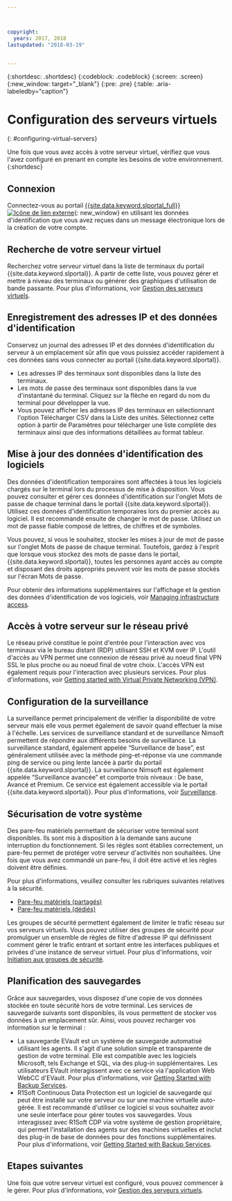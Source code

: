 ```yaml
---



copyright:
  years: 2017, 2018
lastupdated: "2018-03-19"


---
```


{:shortdesc: .shortdesc}
{:codeblock: .codeblock}
{:screen: .screen}
{:new_window: target="_blank"}
{:pre: .pre}
{:table: .aria-labeledby="caption"}


# Configuration des serveurs virtuels
{: #configuring-virtual-servers}

Une fois que vous avez accès à votre serveur virtuel, vérifiez que vous l'avez configuré en prenant en compte les besoins de votre environnement.
{:shortdesc}

## Connexion 
Connectez-vous au portail [{{site.data.keyword.slportal_full}} ![Icône de lien externe](../icons/launch-glyph.svg "Icône de lien externe")](https://control.softlayer.com/){: new_window} en utilisant les données d'identification que vous avez reçues dans un message électronique lors de la création de votre compte.

## Recherche de votre serveur virtuel
Recherchez votre serveur virtuel dans la liste de terminaux du portail {{site.data.keyword.slportal}}. A partir de cette liste, vous pouvez gérer et mettre à niveau des terminaux ou générer des graphiques d'utilisation de bande passante. Pour plus d'informations, voir [Gestion des serveurs virtuels](../vsi/vsi_managing.html).

## Enregistrement des adresses IP et des données d'identification
Conservez un journal des adresses IP et des données d'identification du serveur à un emplacement sûr afin que vous puissiez accéder rapidement à ces données sans vous connecter au portail {{site.data.keyword.slportal}}. 
- Les adresses IP des terminaux sont disponibles dans la liste des terminaux.
- Les mots de passe des terminaux sont disponibles dans la vue d'instantané du terminal. Cliquez sur la flèche en regard du nom du terminal pour développer la vue.
- Vous pouvez afficher les adresses IP des terminaux en sélectionnant l'option Télécharger CSV dans la Liste des unités. Sélectionnez cette option à partir de Paramètres pour télécharger une liste complète des terminaux ainsi que des informations détaillées au format tableur.

## Mise à jour des données d'identification des logiciels
Des données d'identification temporaires sont affectées à tous les logiciels chargés sur le terminal lors du processus de mise à disposition. Vous pouvez consulter et gérer ces données d'identification sur l'onglet Mots de passe de chaque terminal dans le portail {{site.data.keyword.slportal}}. Utilisez ces données d'identification temporaires lors du premier accès au logiciel. Il est recommandé ensuite de changer le mot de passe. Utilisez un mot de passe fiable composé de lettres, de chiffres et de symboles.

Vous pouvez, si vous le souhaitez, stocker les mises à jour de mot de passe sur l'onglet Mots de passe de chaque terminal. Toutefois, gardez à l'esprit que lorsque vous stockez des mots de passe dans le portail, {{site.data.keyword.slportal}}, toutes les personnes ayant accès au compte et disposant des droits appropriés peuvent voir les mots de passe stockés sur l'écran Mots de passe.

Pour obtenir des informations supplémentaires sur l'affichage et la gestion des données d'identification de vos logiciels, voir [Managing infrastructure access](../iam/mnginfra.html).

## Accès à votre serveur sur le réseau privé
Le réseau privé constitue le point d'entrée pour l'interaction avec vos terminaux via le bureau distant (RDP) utilisant SSH et KVM over IP. L'outil d'accès au VPN permet une connexion de réseau privé au noeud final VPN SSL le plus proche ou au noeud final de votre choix. L'accès VPN est également requis pour l'interaction avec plusieurs services. Pour plus d'informations, voir [Getting started with Virtual Private Networking (VPN)](../infrastructure/iaas-vpn/getting-started.html).

## Configuration de la surveillance
La surveillance permet principalement de vérifier la disponibilité de votre serveur mais elle vous permet également de savoir quand effectuer la mise à l'échelle. Les services de surveillance standard et de surveillance Nimsoft permettent de répondre aux différents besoins de surveillance. La surveillance standard, également appelée “Surveillance de base”, est généralement utilisée avec la méthode ping-et-réponse via une commande ping de service ou ping lente lancée à partir du portail {{site.data.keyword.slportal}}. La surveillance Nimsoft est également appelée “Surveillance avancée” et comporte trois niveaux : De base, Avancé et Premium. Ce service est également accessible via le portail {{site.data.keyword.slportal}}. Pour plus d'informations, voir [Surveillance](../infrastructure/SLmonitoring/monitoring_index.html).

## Sécurisation de votre système
Des pare-feu matériels permettant de sécuriser votre terminal sont disponibles. Ils sont mis à disposition à la demande sans aucune interruption du fonctionnement. Si les règles sont établies correctement, un pare-feu permet de protéger votre serveur d'activités non souhaitées. Une fois que vous avez commandé un pare-feu, il doit être activé et les règles doivent être définies.

Pour plus d'informations, veuillez consulter les rubriques suivantes relatives à la sécurité.

* [Pare-feu matériels (partagés)](../infrastructure/hardware-firewall-shared/getting-started.html)
* [Pare-feu matériels (dédiés)](../infrastructure/hardware-firewall-dedicated/getting-started.html)

Les groupes de sécurité permettent également de limiter le trafic réseau sur vos serveurs virtuels. Vous pouvez utiliser des groupes de sécurité pour promulguer un ensemble de règles de filtre d'adresse IP qui définissent comment gérer le trafic entrant et sortant entre les interfaces publiques et privées d'une instance de serveur virtuel. Pour plus d'informations, voir [Initiation aux groupes de sécurité](/docs/infrastructure/security-groups/sg_index.html).

## Planification des sauvegardes 
Grâce aux sauvegardes, vous disposez d'une copie de vos données stockée en toute sécurité hors de votre terminal. Les services de sauvegarde suivants sont disponibles, ils vous permettent de stocker vos données à un emplacement sûr. Ainsi, vous pouvez recharger vos information sur le terminal :
- La sauvegarde EVault est un système de sauvegarde automatisé utilisant les agents. Il s'agit d'une solution simple et transparente de gestion de votre terminal. Elle est compatible avec les logiciels Microsoft, tels Exchange et SQL, via des plug-in supplémentaires. Les utilisateurs EVault interagissent avec ce service via l'application Web WebCC d'EVault. Pour plus d'informations, voir [Getting Started with Backup Services](../infrastructure/Backup/index.html).
- R1Soft Continuous Data Protection est un logiciel de sauvegarde qui peut être installé sur votre serveur ou sur une machine virtuelle auto-gérée. Il est recommandé d'utiliser ce logiciel si vous souhaitez avoir une seule interface pour gérer toutes vos sauvegardes. Vous interagissez avec R1Soft CDP via votre système de gestion propriétaire, qui permet l'installation des agents sur des machines virtuelles et inclut des plug-in de base de données pour des fonctions supplémentaires. Pour plus d'informations, voir [Getting Started with Backup Services](../infrastructure/Backup/index.html).

## Etapes suivantes
Une fois que votre serveur virtuel est configuré, vous pouvez commencer à le gérer. Pour plus d'informations, voir [Gestion des serveurs virtuels](../vsi/vsi_managing.html).



